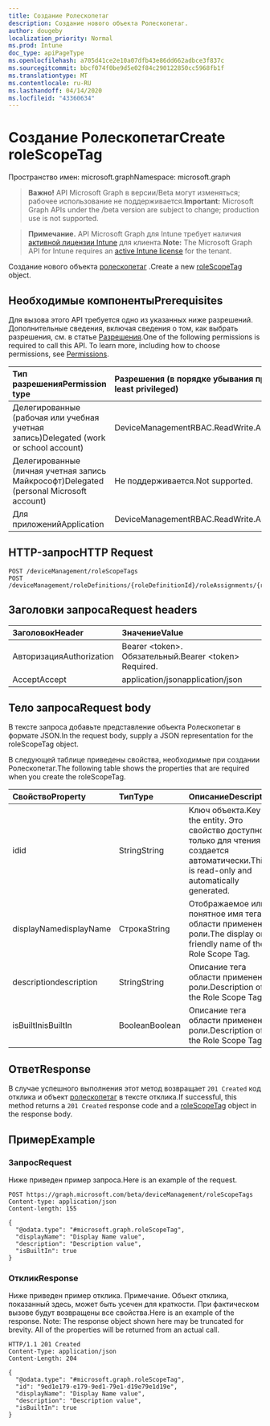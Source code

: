 ```yaml
---
title: Создание Ролескопетаг
description: Создание нового объекта Ролескопетаг.
author: dougeby
localization_priority: Normal
ms.prod: Intune
doc_type: apiPageType
ms.openlocfilehash: a705d41ce2e10a07dfb43e86dd662adbce3f837c
ms.sourcegitcommit: bbcf074f0be9d5e02f84c290122850cc5968fb1f
ms.translationtype: MT
ms.contentlocale: ru-RU
ms.lasthandoff: 04/14/2020
ms.locfileid: "43360634"
---
```

# <a name="create-rolescopetag"></a><span data-ttu-id="2cde5-103">Создание Ролескопетаг</span><span class="sxs-lookup"><span data-stu-id="2cde5-103">Create roleScopeTag</span></span>

<span data-ttu-id="2cde5-104">Пространство имен: microsoft.graph</span><span class="sxs-lookup"><span data-stu-id="2cde5-104">Namespace: microsoft.graph</span></span>

> <span data-ttu-id="2cde5-105">**Важно!** API Microsoft Graph в версии/Beta могут изменяться; рабочее использование не поддерживается.</span><span class="sxs-lookup"><span data-stu-id="2cde5-105">**Important:** Microsoft Graph APIs under the /beta version are subject to change; production use is not supported.</span></span>

> <span data-ttu-id="2cde5-106">**Примечание.** API Microsoft Graph для Intune требует наличия [активной лицензии Intune](https://go.microsoft.com/fwlink/?linkid=839381) для клиента.</span><span class="sxs-lookup"><span data-stu-id="2cde5-106">**Note:** The Microsoft Graph API for Intune requires an [active Intune license](https://go.microsoft.com/fwlink/?linkid=839381) for the tenant.</span></span>

<span data-ttu-id="2cde5-107">Создание нового объекта [ролескопетаг](../resources/intune-rbac-rolescopetag.md) .</span><span class="sxs-lookup"><span data-stu-id="2cde5-107">Create a new [roleScopeTag](../resources/intune-rbac-rolescopetag.md) object.</span></span>

## <a name="prerequisites"></a><span data-ttu-id="2cde5-108">Необходимые компоненты</span><span class="sxs-lookup"><span data-stu-id="2cde5-108">Prerequisites</span></span>
<span data-ttu-id="2cde5-p101">Для вызова этого API требуется одно из указанных ниже разрешений. Дополнительные сведения, включая сведения о том, как выбрать разрешения, см. в статье [Разрешения](/graph/permissions-reference).</span><span class="sxs-lookup"><span data-stu-id="2cde5-p101">One of the following permissions is required to call this API. To learn more, including how to choose permissions, see [Permissions](/graph/permissions-reference).</span></span>

|<span data-ttu-id="2cde5-111">Тип разрешения</span><span class="sxs-lookup"><span data-stu-id="2cde5-111">Permission type</span></span>|<span data-ttu-id="2cde5-112">Разрешения (в порядке убывания привилегий)</span><span class="sxs-lookup"><span data-stu-id="2cde5-112">Permissions (from most to least privileged)</span></span>|
|:---|:---|
|<span data-ttu-id="2cde5-113">Делегированные (рабочая или учебная учетная запись)</span><span class="sxs-lookup"><span data-stu-id="2cde5-113">Delegated (work or school account)</span></span>|<span data-ttu-id="2cde5-114">DeviceManagementRBAC.ReadWrite.All</span><span class="sxs-lookup"><span data-stu-id="2cde5-114">DeviceManagementRBAC.ReadWrite.All</span></span>|
|<span data-ttu-id="2cde5-115">Делегированные (личная учетная запись Майкрософт)</span><span class="sxs-lookup"><span data-stu-id="2cde5-115">Delegated (personal Microsoft account)</span></span>|<span data-ttu-id="2cde5-116">Не поддерживается.</span><span class="sxs-lookup"><span data-stu-id="2cde5-116">Not supported.</span></span>|
|<span data-ttu-id="2cde5-117">Для приложений</span><span class="sxs-lookup"><span data-stu-id="2cde5-117">Application</span></span>|<span data-ttu-id="2cde5-118">DeviceManagementRBAC.ReadWrite.All</span><span class="sxs-lookup"><span data-stu-id="2cde5-118">DeviceManagementRBAC.ReadWrite.All</span></span>|

## <a name="http-request"></a><span data-ttu-id="2cde5-119">HTTP-запрос</span><span class="sxs-lookup"><span data-stu-id="2cde5-119">HTTP Request</span></span>
<!-- {
  "blockType": "ignored"
}
-->
``` http
POST /deviceManagement/roleScopeTags
POST /deviceManagement/roleDefinitions/{roleDefinitionId}/roleAssignments/{roleAssignmentId}/microsoft.graph.deviceAndAppManagementRoleAssignment/roleScopeTags
```

## <a name="request-headers"></a><span data-ttu-id="2cde5-120">Заголовки запроса</span><span class="sxs-lookup"><span data-stu-id="2cde5-120">Request headers</span></span>
|<span data-ttu-id="2cde5-121">Заголовок</span><span class="sxs-lookup"><span data-stu-id="2cde5-121">Header</span></span>|<span data-ttu-id="2cde5-122">Значение</span><span class="sxs-lookup"><span data-stu-id="2cde5-122">Value</span></span>|
|:---|:---|
|<span data-ttu-id="2cde5-123">Авторизация</span><span class="sxs-lookup"><span data-stu-id="2cde5-123">Authorization</span></span>|<span data-ttu-id="2cde5-124">Bearer &lt;token&gt;. Обязательный.</span><span class="sxs-lookup"><span data-stu-id="2cde5-124">Bearer &lt;token&gt; Required.</span></span>|
|<span data-ttu-id="2cde5-125">Accept</span><span class="sxs-lookup"><span data-stu-id="2cde5-125">Accept</span></span>|<span data-ttu-id="2cde5-126">application/json</span><span class="sxs-lookup"><span data-stu-id="2cde5-126">application/json</span></span>|

## <a name="request-body"></a><span data-ttu-id="2cde5-127">Тело запроса</span><span class="sxs-lookup"><span data-stu-id="2cde5-127">Request body</span></span>
<span data-ttu-id="2cde5-128">В тексте запроса добавьте представление объекта Ролескопетаг в формате JSON.</span><span class="sxs-lookup"><span data-stu-id="2cde5-128">In the request body, supply a JSON representation for the roleScopeTag object.</span></span>

<span data-ttu-id="2cde5-129">В следующей таблице приведены свойства, необходимые при создании Ролескопетаг.</span><span class="sxs-lookup"><span data-stu-id="2cde5-129">The following table shows the properties that are required when you create the roleScopeTag.</span></span>

|<span data-ttu-id="2cde5-130">Свойство</span><span class="sxs-lookup"><span data-stu-id="2cde5-130">Property</span></span>|<span data-ttu-id="2cde5-131">Тип</span><span class="sxs-lookup"><span data-stu-id="2cde5-131">Type</span></span>|<span data-ttu-id="2cde5-132">Описание</span><span class="sxs-lookup"><span data-stu-id="2cde5-132">Description</span></span>|
|:---|:---|:---|
|<span data-ttu-id="2cde5-133">id</span><span class="sxs-lookup"><span data-stu-id="2cde5-133">id</span></span>|<span data-ttu-id="2cde5-134">String</span><span class="sxs-lookup"><span data-stu-id="2cde5-134">String</span></span>|<span data-ttu-id="2cde5-135">Ключ объекта.</span><span class="sxs-lookup"><span data-stu-id="2cde5-135">Key of the entity.</span></span> <span data-ttu-id="2cde5-136">Это свойство доступно только для чтения и создается автоматически.</span><span class="sxs-lookup"><span data-stu-id="2cde5-136">This is read-only and automatically generated.</span></span>|
|<span data-ttu-id="2cde5-137">displayName</span><span class="sxs-lookup"><span data-stu-id="2cde5-137">displayName</span></span>|<span data-ttu-id="2cde5-138">Строка</span><span class="sxs-lookup"><span data-stu-id="2cde5-138">String</span></span>|<span data-ttu-id="2cde5-139">Отображаемое или понятное имя тега области применения роли.</span><span class="sxs-lookup"><span data-stu-id="2cde5-139">The display or friendly name of the Role Scope Tag.</span></span>|
|<span data-ttu-id="2cde5-140">description</span><span class="sxs-lookup"><span data-stu-id="2cde5-140">description</span></span>|<span data-ttu-id="2cde5-141">String</span><span class="sxs-lookup"><span data-stu-id="2cde5-141">String</span></span>|<span data-ttu-id="2cde5-142">Описание тега области применения роли.</span><span class="sxs-lookup"><span data-stu-id="2cde5-142">Description of the Role Scope Tag.</span></span>|
|<span data-ttu-id="2cde5-143">isBuiltIn</span><span class="sxs-lookup"><span data-stu-id="2cde5-143">isBuiltIn</span></span>|<span data-ttu-id="2cde5-144">Boolean</span><span class="sxs-lookup"><span data-stu-id="2cde5-144">Boolean</span></span>|<span data-ttu-id="2cde5-145">Описание тега области применения роли.</span><span class="sxs-lookup"><span data-stu-id="2cde5-145">Description of the Role Scope Tag.</span></span>|



## <a name="response"></a><span data-ttu-id="2cde5-146">Ответ</span><span class="sxs-lookup"><span data-stu-id="2cde5-146">Response</span></span>
<span data-ttu-id="2cde5-147">В случае успешного выполнения этот метод возвращает `201 Created` код отклика и объект [ролескопетаг](../resources/intune-rbac-rolescopetag.md) в тексте отклика.</span><span class="sxs-lookup"><span data-stu-id="2cde5-147">If successful, this method returns a `201 Created` response code and a [roleScopeTag](../resources/intune-rbac-rolescopetag.md) object in the response body.</span></span>

## <a name="example"></a><span data-ttu-id="2cde5-148">Пример</span><span class="sxs-lookup"><span data-stu-id="2cde5-148">Example</span></span>

### <a name="request"></a><span data-ttu-id="2cde5-149">Запрос</span><span class="sxs-lookup"><span data-stu-id="2cde5-149">Request</span></span>
<span data-ttu-id="2cde5-150">Ниже приведен пример запроса.</span><span class="sxs-lookup"><span data-stu-id="2cde5-150">Here is an example of the request.</span></span>
``` http
POST https://graph.microsoft.com/beta/deviceManagement/roleScopeTags
Content-type: application/json
Content-length: 155

{
  "@odata.type": "#microsoft.graph.roleScopeTag",
  "displayName": "Display Name value",
  "description": "Description value",
  "isBuiltIn": true
}
```

### <a name="response"></a><span data-ttu-id="2cde5-151">Отклик</span><span class="sxs-lookup"><span data-stu-id="2cde5-151">Response</span></span>
<span data-ttu-id="2cde5-p103">Ниже приведен пример отклика. Примечание. Объект отклика, показанный здесь, может быть усечен для краткости. При фактическом вызове будут возвращены все свойства.</span><span class="sxs-lookup"><span data-stu-id="2cde5-p103">Here is an example of the response. Note: The response object shown here may be truncated for brevity. All of the properties will be returned from an actual call.</span></span>
``` http
HTTP/1.1 201 Created
Content-Type: application/json
Content-Length: 204

{
  "@odata.type": "#microsoft.graph.roleScopeTag",
  "id": "9ed1e179-e179-9ed1-79e1-d19e79e1d19e",
  "displayName": "Display Name value",
  "description": "Description value",
  "isBuiltIn": true
}
```




